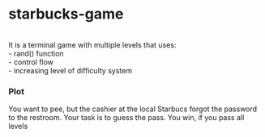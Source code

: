 # starbucks-game
<br/>
It is a terminal game with multiple levels that uses:<br/>
- rand() function<br/>
- control flow<br/>
- increasing level of difficulty system


### Plot
You want to pee, but the cashier at the local Starbucs forgot the password to the restroom. Your task is to guess the pass. You win, if you pass all levels
